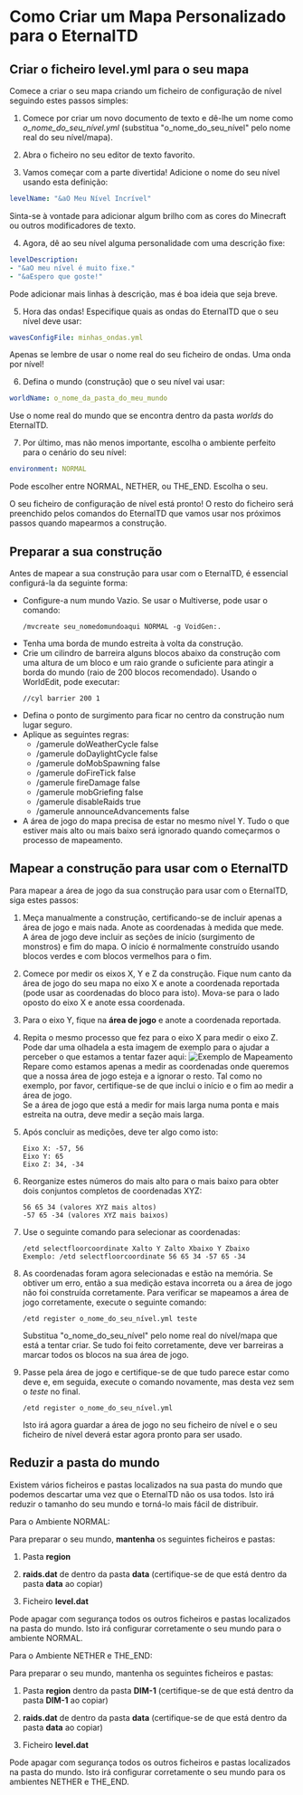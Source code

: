 # Como Criar um Mapa Personalizado para o EternalTD

## Criar o ficheiro level.yml para o seu mapa

Comece a criar o seu mapa criando um ficheiro de configuração de nível seguindo estes passos simples:

1. Comece por criar um novo documento de texto e dê-lhe um nome como *o_nome_do_seu_nível.yml* (substitua "o_nome_do_seu_nível" pelo nome real do seu nível/mapa).

2. Abra o ficheiro no seu editor de texto favorito.

3. Vamos começar com a parte divertida! Adicione o nome do seu nível usando esta definição:
```yaml
levelName: "&aO Meu Nível Incrível"
```
Sinta-se à vontade para adicionar algum brilho com as cores do Minecraft ou outros modificadores de texto.

4. Agora, dê ao seu nível alguma personalidade com uma descrição fixe:
```yaml
levelDescription:
- "&aO meu nível é muito fixe."
- "&aEspero que goste!"
```
Pode adicionar mais linhas à descrição, mas é boa ideia que seja breve.

5. Hora das ondas! Especifique quais as ondas do EternalTD que o seu nível deve usar:
```yaml
wavesConfigFile: minhas_ondas.yml
```
Apenas se lembre de usar o nome real do seu ficheiro de ondas. Uma onda por nível!

6. Defina o mundo (construção) que o seu nível vai usar:
```yaml
worldName: o_nome_da_pasta_do_meu_mundo
```
Use o nome real do mundo que se encontra dentro da pasta *worlds* do EternalTD.

7. Por último, mas não menos importante, escolha o ambiente perfeito para o cenário do seu nível:
```yaml
environment: NORMAL
```
Pode escolher entre NORMAL, NETHER, ou THE_END. Escolha o seu.

O seu ficheiro de configuração de nível está pronto! O resto do ficheiro será preenchido pelos comandos do EternalTD que vamos usar nos próximos passos quando mapearmos a construção.

## Preparar a sua construção
Antes de mapear a sua construção para usar com o EternalTD, é essencial configurá-la da seguinte forma:

- Configure-a num mundo Vazio. Se usar o Multiverse, pode usar o comando:
  ```
  /mvcreate seu_nomedomundoaqui NORMAL -g VoidGen:.
  ```
- Tenha uma borda de mundo estreita à volta da construção.
- Crie um cilindro de barreira alguns blocos abaixo da construção com uma altura de um bloco e um raio grande o suficiente para atingir a borda do mundo (raio de 200 blocos recomendado). Usando o WorldEdit, pode executar:
  ```
  //cyl barrier 200 1
  ```
- Defina o ponto de surgimento para ficar no centro da construção num lugar seguro.
- Aplique as seguintes regras:
    - /gamerule doWeatherCycle false
    - /gamerule doDaylightCycle false
    - /gamerule doMobSpawning false
    - /gamerule doFireTick false
    - /gamerule fireDamage false
    - /gamerule mobGriefing false
    - /gamerule disableRaids true
    - /gamerule announceAdvancements false
- A área de jogo do mapa precisa de estar no mesmo nível Y. Tudo o que estiver mais alto ou mais baixo será ignorado quando começarmos o processo de mapeamento.

## Mapear a construção para usar com o EternalTD
Para mapear a área de jogo da sua construção para usar com o EternalTD, siga estes passos:

1. Meça manualmente a construção, certificando-se de incluir apenas a área de jogo e mais nada. Anote as coordenadas à medida que mede.
<br>A área de jogo deve incluir as seções de início (surgimento de monstros) e fim do mapa. O início é normalmente construído usando blocos verdes e com blocos vermelhos para o fim.

2. Comece por medir os eixos X, Y e Z da construção. Fique num canto da área de jogo do seu mapa no eixo X e anote a coordenada reportada (pode usar as coordenadas do bloco para isto). Mova-se para o lado oposto do eixo X e anote essa coordenada.

3. Para o eixo Y, fique na **área de jogo** e anote a coordenada reportada.

4. Repita o mesmo processo que fez para o eixo X para medir o eixo Z. Pode dar uma olhadela a esta imagem de exemplo para o ajudar a perceber o que estamos a tentar fazer aqui:
   ![Exemplo de Mapeamento](https://i.imgur.com/IZfh2Nt.jpeg)
   Repare como estamos apenas a medir as coordenadas onde queremos que a nossa área de jogo esteja e a ignorar o resto. Tal como no exemplo, por favor, certifique-se de que inclui o início e o fim ao medir a área de jogo. <br>Se a área de jogo que está a medir for mais larga numa ponta e mais estreita na outra, deve medir a seção mais larga.

5. Após concluir as medições, deve ter algo como isto:
   ```
   Eixo X: -57, 56
   Eixo Y: 65
   Eixo Z: 34, -34
   ```

6. Reorganize estes números do mais alto para o mais baixo para obter dois conjuntos completos de coordenadas XYZ:
   ```
   56 65 34 (valores XYZ mais altos)
   -57 65 -34 (valores XYZ mais baixos)
   ```

7. Use o seguinte comando para selecionar as coordenadas:
   ```
   /etd selectfloorcoordinate Xalto Y Zalto Xbaixo Y Zbaixo
   Exemplo: /etd selectfloorcoordinate 56 65 34 -57 65 -34
   ```

8. As coordenadas foram agora selecionadas e estão na memória. Se obtiver um erro, então a sua medição estava incorreta ou a área de jogo não foi construída corretamente. Para verificar se mapeamos a área de jogo corretamente, execute o seguinte comando:
   ```
   /etd register o_nome_do_seu_nível.yml teste
   ```
   Substitua "o_nome_do_seu_nível" pelo nome real do nível/mapa que está a tentar criar. Se tudo foi feito corretamente, deve ver barreiras a marcar todos os blocos na sua área de jogo.

9. Passe pela área de jogo e certifique-se de que tudo parece estar como deve e, em seguida, execute o comando novamente, mas desta vez sem o *teste* no final.
   ```
   /etd register o_nome_do_seu_nível.yml
   ```
   Isto irá agora guardar a área de jogo no seu ficheiro de nível e o seu ficheiro de nível deverá estar agora pronto para ser usado.

## Reduzir a pasta do mundo
Existem vários ficheiros e pastas localizados na sua pasta do mundo que podemos descartar uma vez que o EternalTD não os usa todos. Isto irá reduzir o tamanho do seu mundo e torná-lo mais fácil de distribuir.

Para o Ambiente NORMAL:

Para preparar o seu mundo, **mantenha** os seguintes ficheiros e pastas:

1. Pasta **region**

2. **raids.dat** de dentro da pasta **data** (certifique-se de que está dentro da pasta **data** ao copiar)

3. Ficheiro **level.dat**

Pode apagar com segurança todos os outros ficheiros e pastas localizados na pasta do mundo. Isto irá configurar corretamente o seu mundo para o ambiente NORMAL.

Para o Ambiente NETHER e THE_END:

Para preparar o seu mundo, mantenha os seguintes ficheiros e pastas:

1. Pasta **region** dentro da pasta **DIM-1** (certifique-se de que está dentro da pasta **DIM-1** ao copiar)

2. **raids.dat** de dentro da pasta **data** (certifique-se de que está dentro da pasta **data** ao copiar)

3. Ficheiro **level.dat**

Pode apagar com segurança todos os outros ficheiros e pastas localizados na pasta do mundo. Isto irá configurar corretamente o seu mundo para os ambientes NETHER e THE_END.
